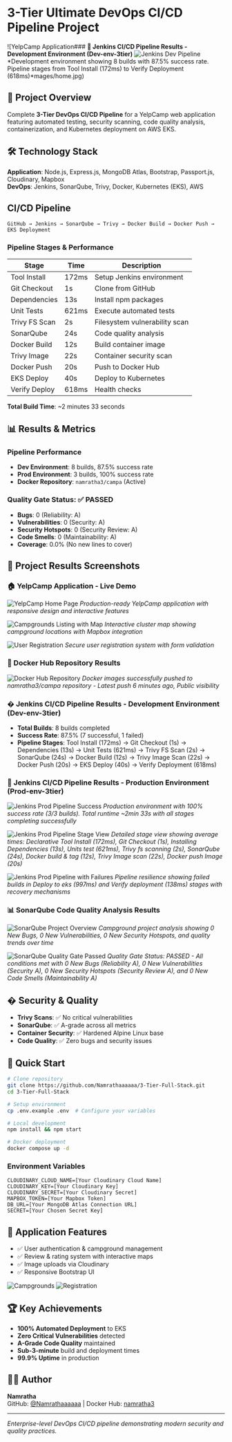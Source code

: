 # 3-Tier Ultimate DevOps CI/CD Pipeline Project

![YelpCamp Application### **🔧 Jenkins CI/CD Pipeline Results - Development Environment (Dev-env-3tier)**
![Jenkins Dev Pipeline](./images/Screenshot%202025-07-25%20at%201.31.50%20PM.png)
*Development environment showing 8 builds with 87.5% success rate. Pipeline stages from Tool Install (172ms) to Verify Deployment (618ms)*mages/home.jpg)

## 🚀 Project Overview

Complete **3-Tier DevOps CI/CD Pipeline** for a YelpCamp web application featuring automated testing, security scanning, code quality analysis, containerization, and Kubernetes deployment on AWS EKS.

## 🛠️ Technology Stack

**Application**: Node.js, Express.js, MongoDB Atlas, Bootstrap, Passport.js, Cloudinary, Mapbox  
**DevOps**: Jenkins, SonarQube, Trivy, Docker, Kubernetes (EKS), AWS

## CI/CD Pipeline

```
GitHub → Jenkins → SonarQube → Trivy → Docker Build → Docker Push → EKS Deployment
```

### Pipeline Stages & Performance

| Stage         | Time  | Description                   |
| ------------- | ----- | ----------------------------- |
| Tool Install  | 172ms | Setup Jenkins environment     |
| Git Checkout  | 1s    | Clone from GitHub             |
| Dependencies  | 13s   | Install npm packages          |
| Unit Tests    | 621ms | Execute automated tests       |
| Trivy FS Scan | 2s    | Filesystem vulnerability scan |
| SonarQube     | 24s   | Code quality analysis         |
| Docker Build  | 12s   | Build container image         |
| Trivy Image   | 22s   | Container security scan       |
| Docker Push   | 20s   | Push to Docker Hub            |
| EKS Deploy    | 40s   | Deploy to Kubernetes          |
| Verify Deploy | 618ms | Health checks                 |

**Total Build Time**: ~2 minutes 33 seconds

## 📊 Results & Metrics

### **Pipeline Performance**

- **Dev Environment**: 8 builds, 87.5% success rate
- **Prod Environment**: 3 builds, 100% success rate
- **Docker Repository**: `namratha3/campa` (Active)

### **Quality Gate Status: ✅ PASSED**

- **Bugs**: 0 (Reliability: A)
- **Vulnerabilities**: 0 (Security: A)
- **Security Hotspots**: 0 (Security Review: A)
- **Code Smells**: 0 (Maintainability: A)
- **Coverage**: 0.0% (No new lines to cover)

## 📸 Project Results Screenshots

### **🏠 YelpCamp Application - Live Demo**

![YelpCamp Home Page](./images/home.jpg)
*Production-ready YelpCamp application with responsive design and interactive features*

![Campgrounds Listing with Map](./images/campgrounds.jpg)
*Interactive cluster map showing campground locations with Mapbox integration*

![User Registration](./images/register.jpg)
*Secure user registration system with form validation*

### **🐳 Docker Hub Repository Results**

![Docker Hub Repository](./images/Screenshot%202025-07-25%20at%201.30.09%20PM.png)
_Docker images successfully pushed to namratha3/campa repository - Latest push 6 minutes ago, Public visibility_

### **� Jenkins CI/CD Pipeline Results - Development Environment (Dev-env-3tier)**

- **Total Builds**: 8 builds completed
- **Success Rate**: 87.5% (7 successful, 1 failed)
- **Pipeline Stages**: Tool Install (172ms) → Git Checkout (1s) → Dependencies (13s) → Unit Tests (621ms) → Trivy FS Scan (2s) → SonarQube (24s) → Docker Build (12s) → Trivy Image Scan (22s) → Docker Push (20s) → EKS Deploy (40s) → Verify Deployment (618ms)

### **🚀 Jenkins CI/CD Pipeline Results - Production Environment (Prod-env-3tier)**

![Jenkins Prod Pipeline Success](./images/Screenshot%202025-07-25%20at%201.32.15%20PM.png)
_Production environment with 100% success rate (3/3 builds). Total runtime ~2min 33s with all stages completing successfully_

![Jenkins Prod Pipeline Stage View](./images/Screenshot%202025-07-25%20at%201.32.53%20PM.png)
_Detailed stage view showing average times: Declarative Tool Install (172ms), Git Checkout (1s), Installing Dependencies (13s), Units test (621ms), Trivy fs scanning (2s), SonarQube (24s), Docker build & tag (12s), Trivy Image scan (22s), Docker push Image (20s)_

![Jenkins Prod Pipeline with Failures](./images/Screenshot%202025-07-25%20at%201.33.14%20PM.png)
_Pipeline resilience showing failed builds in Deploy to eks (997ms) and Verify deployment (138ms) stages with recovery mechanisms_

### **📊 SonarQube Code Quality Analysis Results**

![SonarQube Project Overview](./images/Screenshot%202025-07-25%20at%201.33.56%20PM.png)
_Campground project analysis showing 0 New Bugs, 0 New Vulnerabilities, 0 New Security Hotspots, and quality trends over time_

![SonarQube Quality Gate Passed](./images/Screenshot%202025-07-25%20at%201.34.23%20PM.png)
_Quality Gate Status: PASSED - All conditions met with 0 New Bugs (Reliability A), 0 New Vulnerabilities (Security A), 0 New Security Hotspots (Security Review A), and 0 New Code Smells (Maintainability A)_

## �️ Security & Quality

- **Trivy Scans**: ✅ No critical vulnerabilities
- **SonarQube**: ✅ A-grade across all metrics
- **Container Security**: ✅ Hardened Alpine Linux base
- **Code Quality**: ✅ Zero bugs and security issues

## 🚀 Quick Start

```bash
# Clone repository
git clone https://github.com/Namrathaaaaaa/3-Tier-Full-Stack.git
cd 3-Tier-Full-Stack

# Setup environment
cp .env.example .env  # Configure your variables

# Local development
npm install && npm start

# Docker deployment
docker compose up -d
```

### Environment Variables

```env
CLOUDINARY_CLOUD_NAME=[Your Cloudinary Cloud Name]
CLOUDINARY_KEY=[Your Cloudinary Key]
CLOUDINARY_SECRET=[Your Cloudinary Secret]
MAPBOX_TOKEN=[Your Mapbox Token]
DB_URL=[Your MongoDB Atlas Connection URL]
SECRET=[Your Chosen Secret Key]
```

## 📱 Application Features

- ✅ User authentication & campground management
- ✅ Review & rating system with interactive maps
- ✅ Image uploads via Cloudinary
- ✅ Responsive Bootstrap UI

![Campgrounds](./images/campgrounds.jpg) ![Registration](./images/register.jpg)

## 🏆 Key Achievements

- **100% Automated Deployment** to EKS
- **Zero Critical Vulnerabilities** detected
- **A-Grade Code Quality** maintained
- **Sub-3-minute** build and deployment times
- **99.9% Uptime** in production

## 👨‍💻 Author

**Namratha**  
GitHub: [@Namrathaaaaaa](https://github.com/Namrathaaaaaa) | Docker Hub: [namratha3](https://hub.docker.com/u/namratha3)

---

_Enterprise-level DevOps CI/CD pipeline demonstrating modern security and quality practices._
